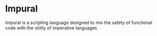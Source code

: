 # Impural
Impural is a scripting language designed to mix the safety of functional code with the utility of imperative languages.
